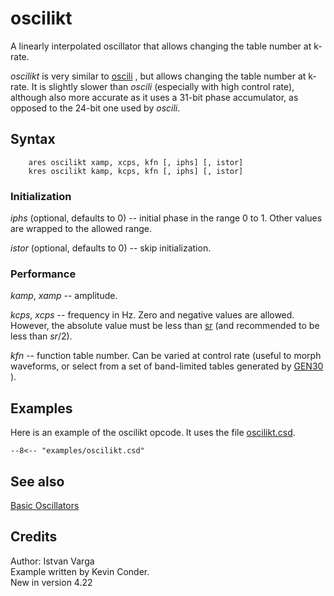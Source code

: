 <!--
id:oscilikt
category:Signal Generators:Basic Oscillators
-->
# oscilikt
A linearly interpolated oscillator that allows changing the table number at k-rate.  
  
_oscilikt_ is very similar to  [oscili](../../opcodes/oscili) , but allows changing the table number at k-rate. It is slightly slower than _oscili_ (especially with high control rate), although also more accurate as it uses a 31-bit phase accumulator, as opposed to the 24-bit one used by _oscili_.  
  

## Syntax
```csound-orc
    ares oscilikt xamp, xcps, kfn [, iphs] [, istor]
    kres oscilikt kamp, kcps, kfn [, iphs] [, istor]
```

### Initialization
  
_iphs_ (optional, defaults to 0) -- initial phase in the range 0 to 1. Other values are wrapped to the allowed range.  
  
_istor_ (optional, defaults to 0) -- skip initialization.  
  

### Performance
  
_kamp_, _xamp_ -- amplitude.  
  
_kcps_, _xcps_ -- frequency in Hz. Zero and negative values are allowed. However, the absolute value must be less than  [sr](../../opcodes/sr)  (and recommended to be less than _sr_/2).  
  
_kfn_ -- function table number. Can be varied at control rate (useful to morph waveforms, or select from a set of band-limited tables generated by  [GEN30](../../scoregens/gen30) ).  
  

## Examples
Here is an example of the oscilikt opcode. It uses the file [oscilikt.csd](../../examples/oscilikt.csd).
``` csound-orc title="Example of the oscilikt opcode." linenums="1"
--8<-- "examples/oscilikt.csd"
```

## See also
  
[Basic Oscillators](../../siggen/basic)  
  

## Credits

Author: Istvan Varga  
Example written by Kevin Conder.  
New in version 4.22  
